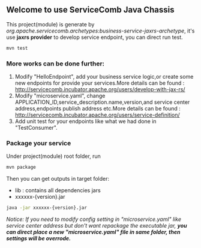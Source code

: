## Welcome to use ServiceComb Java Chassis
This project(module) is generate by *org.apache.servicecomb.archetypes:business-service-jaxrs-archetype*, it's use **jaxrs provider** to develop service endpoint, you can direct run test.  
```bash
mvn test
```

### More works can be done further:
1. Modify "HelloEndpoint", add your business service logic,or create some new endpoints for provide your services.More details can be found : http://servicecomb.incubator.apache.org/users/develop-with-jax-rs/
2. Modify "microservice.yaml", change APPLICATION_ID,service_description.name,version,and service center address,endpoints publish address etc.More details can be found : http://servicecomb.incubator.apache.org/users/service-definition/
3. Add unit test for your endpoints like what we had done in "TestConsumer".

### Package your service
Under project(module) root folder, run 
```bash
mvn package
```
Then you can get outputs in target folder:   
- lib : contains all dependencies jars   
- xxxxxx-{version}.jar   
```bash
java -jar xxxxxx-{version}.jar
```
*Notice: If you need to modify config setting in "microservice.yaml" like service center address but don't want repackage the executable jar, **you can direct place a new "microservice.yaml" file in same folder, then settings will be overrode.***